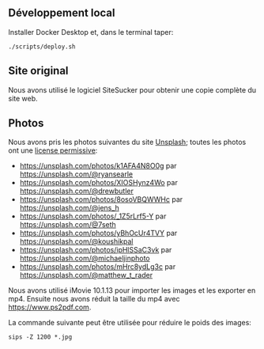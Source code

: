 Développement local
-----

Installer Docker Desktop et, dans le terminal taper:

    ./scripts/deploy.sh

Site original
-----

Nous avons utilisé le logiciel SiteSucker pour obtenir une copie complète du site web.

Photos
-----

Nous avons pris les photos suivantes du site [Unsplash](https://unsplash.com); toutes les photos ont une [license permissive](https://unsplash.com/license):

* https://unsplash.com/photos/k1AFA4N8O0g par https://unsplash.com/@ryansearle
* https://unsplash.com/photos/XIOSHynz4Wo par https://unsplash.com/@drewbutler
* https://unsplash.com/photos/8osoVBQWWHc par https://unsplash.com/@jens_h
* https://unsplash.com/photos/_1Z5rLrf5-Y par https://unsplash.com/@7seth
* https://unsplash.com/photos/yBhOcUr4TVY par https://unsplash.com/@koushikpal
* https://unsplash.com/photos/ipHlSSaC3vk par https://unsplash.com/@michaeljinphoto
* https://unsplash.com/photos/mHrc8ydLg3c par https://unsplash.com/@matthew_t_rader

Nous avons utilisé iMovie 10.1.13 pour importer les images et les exporter en mp4. Ensuite nous avons réduit la taille du mp4 avec https://www.ps2pdf.com.

La commande suivante peut être utilisée pour réduire le poids des images:

    sips -Z 1200 *.jpg
